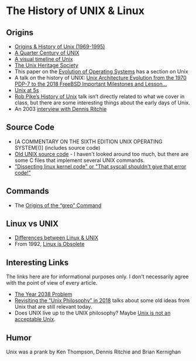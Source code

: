 # The History of UNIX & Linux

## Origins

- [Origins & History of Unix (1969-1995)](http://www.catb.org/esr/writings/taoup/html/ch02s01.html)
- [A Quarter Century of UNIX](https://wiki.tuhs.org//lib/exe/fetch.php?media=publications:qcu.pdf)
- [A visual timeline of Unix](https://www.levenez.com/unix/)
- [The Unix Heritage Society](https://www.tuhs.org/)
- This paper on the [Evolution of Operating Systems](http://www.brinch-hansen.net/papers/2001b.pdf) has a section on Unix
- A talk on the history of UNIX: [Unix Architecture Evolution from the 1970 PDP-7 to the 2018 FreeBSD Important Milestones and Lesson…](https://www.youtube.com/watch?v=FbDebSinSQo)
- [Unix at 5s](https://arstechnica.com/gadgets/2019/08/unix-at-50-it-starts-with-a-mainframe-a-gator-and-three-dedicated-researchers/)
- [Rob Pike’s History of Unix](https://www.youtube.com/watch?v=_2NI6t2r_Hs) talk isn’t directly related to what we cover in class, but there are some interesting things about the early days of Unix.
- An 2003 [interview with Dennis Ritchie](https://anders.unix.se/2015/10/26/interview-with-dennis-ritchie-2003/)

## Source Code

- [A COMMENTARY ON THE SIXTH EDITION UNIX OPERATING SYSTEM[()] (includes source code)
- [Old UNIX source code](http://www.tuhs.org/Archive/Distributions/Research/) - I haven't looked around too much, but there are some C files that implement several UNIX commands.
- ["Dissecting linux kernel code" or "That syscall shouldn't give that error code!"](https://finnoleary.net/kernel-code.html)

## Commands

- The [Origins of the “grep” Command](https://thenewstack.io/brian-kernighan-remembers-the-origins-of-grep/)

## Linux vs UNIX

- [Differences between Linux & UNIX](https://opensource.com/article/18/5/differences-between-linux-and-unix)
- From 1992, [Linux is Obsolete](https://groups.google.com/forum/#!topic/comp.os.minix/wlhw16QWltI%5B1-25%5D)

## Interesting Links

The links here are for informational purposes only.  I don't necessarily agree with the point of view of every article.

- [The Year 2038 Problem](https://en.wikipedia.org/wiki/Year_2038_problem)
- [Revisiting the “Unix Philosophy” in 2018](https://opensource.com/article/18/11/revisiting-unix-philosophy-2018) talks about some old ideas from Unix that are still relevant today.
- Does UNIX live up to the UNIX philosophy?  Maybe [Unix is not an acceptable Unix](http://mkremins.github.io/blog/unix-not-acceptable-unix/).

## Humor

Unix was a prank by Ken Thompson, Dennis Ritchie and Brian Kernighan
